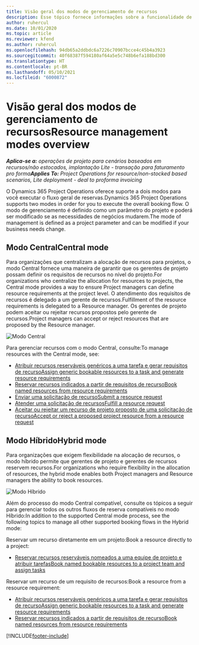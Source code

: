 ```yaml
---
title: Visão geral dos modos de gerenciamento de recursos
description: Esse tópico fornece informações sobre a funcionalidade de Gerenciamento de recursos no Dynamics 365 Project Operations.
author: ruhercul
ms.date: 10/01/2020
ms.topic: article
ms.reviewer: kfend
ms.author: ruhercul
ms.openlocfilehash: 94db65a2ddbdc6a7226c70907bcce4c45b4a3923
ms.sourcegitcommit: 40f68387f594180af64a5e5c748b6efa188bd300
ms.translationtype: HT
ms.contentlocale: pt-BR
ms.lasthandoff: 05/10/2021
ms.locfileid: "6000872"
---
```

# <a name="resource-management-modes-overview"></a><span data-ttu-id="1e324-103">Visão geral dos modos de gerenciamento de recursos</span><span class="sxs-lookup"><span data-stu-id="1e324-103">Resource management modes overview</span></span>

<span data-ttu-id="1e324-104">_**Aplica-se a:** operações de projeto para cenários baseados em recursos/não estocados, implantação Lite - transação para faturamento pro forma_</span><span class="sxs-lookup"><span data-stu-id="1e324-104">_**Applies To:** Project Operations for resource/non-stocked based scenarios, Lite deployment - deal to proforma invoicing_</span></span>


<span data-ttu-id="1e324-105">O Dynamics 365 Project Operations oferece suporte a dois modos para você executar o fluxo geral de reservas.</span><span class="sxs-lookup"><span data-stu-id="1e324-105">Dynamics 365 Project Operations supports two modes in order for you to execute the overall booking flow.</span></span> <span data-ttu-id="1e324-106">O modo de gerenciamento é definido como um parâmetro do projeto e poderá ser modificado se as necessidades de negócios mudarem.</span><span class="sxs-lookup"><span data-stu-id="1e324-106">The mode of management is defined as a project parameter and can be modified if your business needs change.</span></span>    

## <a name="central-mode"></a><span data-ttu-id="1e324-107">Modo Central</span><span class="sxs-lookup"><span data-stu-id="1e324-107">Central mode</span></span>
<span data-ttu-id="1e324-108">Para organizações que centralizam a alocação de recursos para projetos, o modo Central fornece uma maneira de garantir que os gerentes de projeto possam definir os requisitos de recursos no nível do projeto.</span><span class="sxs-lookup"><span data-stu-id="1e324-108">For organizations who centralize the allocation for resources to projects, the Central mode provides a way to ensure Project managers can define resource requirements at the project level.</span></span> <span data-ttu-id="1e324-109">O atendimento dos requisitos de recursos é delegado a um gerente de recursos.</span><span class="sxs-lookup"><span data-stu-id="1e324-109">Fulfillment of the resource requirements is delegated to a Resource manager.</span></span> <span data-ttu-id="1e324-110">Os gerentes de projeto podem aceitar ou rejeitar recursos propostos pelo gerente de recursos.</span><span class="sxs-lookup"><span data-stu-id="1e324-110">Project managers can accept or reject resources that are proposed by the Resource manager.</span></span>

![Modo Central](./media/resource-management-central.png)

<span data-ttu-id="1e324-112">Para gerenciar recursos com o modo Central, consulte:</span><span class="sxs-lookup"><span data-stu-id="1e324-112">To manage resources with the Central mode, see:</span></span>

- [<span data-ttu-id="1e324-113">Atribuir recursos reserváveis genéricos a uma tarefa e gerar requisitos de recurso</span><span class="sxs-lookup"><span data-stu-id="1e324-113">Assign generic bookable resources to a task and generate resource requirements</span></span>](/dynamics365/project-service/assign-generic-bookable-resource)
- [<span data-ttu-id="1e324-114">Reservar recursos indicados a partir de requisitos de recurso</span><span class="sxs-lookup"><span data-stu-id="1e324-114">Book named resources from resource requirements</span></span>](/dynamics365/project-service/book-named-resource)
- [<span data-ttu-id="1e324-115">Enviar uma solicitação de recurso</span><span class="sxs-lookup"><span data-stu-id="1e324-115">Submit a resource request</span></span>](/dynamics365/project-service/submit-resource-request)
- [<span data-ttu-id="1e324-116">Atender uma solicitação de recursos</span><span class="sxs-lookup"><span data-stu-id="1e324-116">Fulfill a resource request</span></span>](/dynamics365/project-service/resource-management-fulfill-requests)
- [<span data-ttu-id="1e324-117">Aceitar ou rejeitar um recurso de projeto proposto de uma solicitação de recurso</span><span class="sxs-lookup"><span data-stu-id="1e324-117">Accept or reject a proposed project resource from a resource request</span></span>](/dynamics365/project-service/accept-reject-proposed-resource)

## <a name="hybrid-mode"></a><span data-ttu-id="1e324-118">Modo Híbrido</span><span class="sxs-lookup"><span data-stu-id="1e324-118">Hybrid mode</span></span>
<span data-ttu-id="1e324-119">Para organizações que exigem flexibilidade na alocação de recursos, o modo híbrido permite que gerentes de projeto e gerentes de recursos reservem recursos.</span><span class="sxs-lookup"><span data-stu-id="1e324-119">For organizations who require flexibility in the allocation of resources, the hybrid mode enables both Project managers and Resource managers the ability to book resources.</span></span>

![Modo Híbrido](./media/resource-management-hybrid.png)

<span data-ttu-id="1e324-121">Além do processo do modo Central compatível, consulte os tópicos a seguir para gerenciar todos os outros fluxos de reserva compatíveis no modo Híbrido:</span><span class="sxs-lookup"><span data-stu-id="1e324-121">In addition to the supported Central mode process, see the following topics to manage all other supported booking flows in the Hybrid mode:</span></span>

<span data-ttu-id="1e324-122">Reservar um recurso diretamente em um projeto:</span><span class="sxs-lookup"><span data-stu-id="1e324-122">Book a resource directly to a project:</span></span>
- [<span data-ttu-id="1e324-123">Reservar recursos reserváveis nomeados a uma equipe de projeto e atribuir tarefas</span><span class="sxs-lookup"><span data-stu-id="1e324-123">Book named bookable resources to a project team and assign tasks</span></span>](/dynamics365/project-service/assign-named-bookable-resource)

<span data-ttu-id="1e324-124">Reservar um recurso de um requisito de recursos:</span><span class="sxs-lookup"><span data-stu-id="1e324-124">Book a resource from a resource requirement:</span></span>
- [<span data-ttu-id="1e324-125">Atribuir recursos reserváveis genéricos a uma tarefa e gerar requisitos de recurso</span><span class="sxs-lookup"><span data-stu-id="1e324-125">Assign generic bookable resources to a task and generate resource requirements</span></span>](/dynamics365/project-service/assign-generic-bookable-resource)
- [<span data-ttu-id="1e324-126">Reservar recursos indicados a partir de requisitos de recurso</span><span class="sxs-lookup"><span data-stu-id="1e324-126">Book named resources from resource requirements</span></span>](/dynamics365/project-service/book-named-resource)


[!INCLUDE[footer-include](../includes/footer-banner.md)]